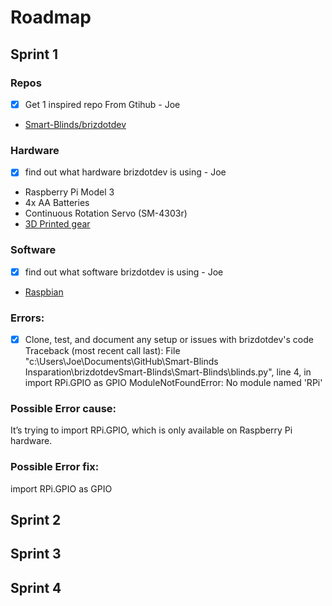 # Roadmap

## Sprint 1

### Repos
- [x] Get 1 inspired repo From Gtihub - Joe
- [Smart-Blinds/brizdotdev](https://github.com/brizdotdev/Smart-Blinds)

### Hardware
- [x] find out what hardware brizdotdev is using - Joe
- Raspberry Pi Model 3
- 4x AA Batteries
- Continuous Rotation Servo (SM-4303r)
- [3D Printed gear](http://www.thingiverse.com/thing:867)

### Software
- [x] find out what software brizdotdev is using - Joe
- [Raspbian](https://www.raspberrypi.org/downloads/raspbian/)

### Errors:
- [x] Clone, test, and document any setup or issues with brizdotdev's code
Traceback (most recent call last):
  File "c:\Users\Joe\Documents\GitHub\Smart-Blinds Insparation\brizdotdevSmart-Blinds\Smart-Blinds\blinds.py", line 4, in <module>
    import RPi.GPIO as GPIO
ModuleNotFoundError: No module named 'RPi'

### Possible Error cause:
It’s trying to import RPi.GPIO, which is only available on Raspberry Pi hardware.

### Possible Error fix:
import RPi.GPIO as GPIO


## Sprint 2

## Sprint 3

## Sprint 4
